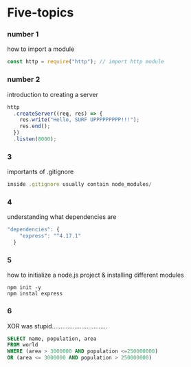 # Five-topics

### number 1

how to import a module

``` javascript
const http = require("http"); // import http module
```

### number 2

introduction to creating a server

``` javascript
http
  .createServer((req, res) => {
    res.write("Hello, SURF UPPPPPPPPP!!!");
    res.end();
  })
  .listen(8000);
```

### 3

importants of .gitignore

``` javascript
inside .gitignore usually contain node_modules/
```

### 4

understanding what dependencies are

``` javascript
"dependencies": {
    "express": "^4.17.1"
  }
```

### 5
how to initialize a node.js project &
installing different modules

``` 
npm init -y
npm instal express
```

### 6

XOR was stupid................................
``` sql
SELECT name, population, area
FROM world
WHERE (area > 3000000 AND population <=250000000)
OR (area <= 3000000 AND population > 250000000)
```
